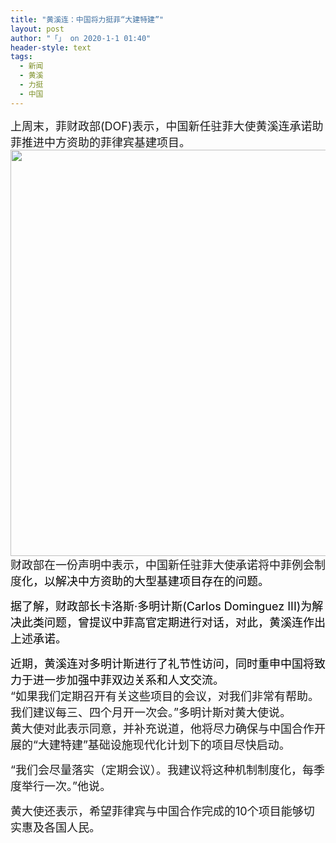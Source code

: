 ```yaml
---
title: "黄溪连：中国将力挺菲“大建特建”"
layout: post
author: "「」 on 2020-1-1 01:40"
header-style: text
tags:
  - 新闻
  - 黄溪
  - 力挺
  - 中国
---
```


 
<!--加载伯招聘的帖子--> <font style="font-size:18px">上周末，菲财政部(DOF)表示，中国新任驻菲大使黄溪连承诺助菲推进中方资助的菲律宾基建项目。</font>
 <div align="center"> 
 <ignore_js_op> 
  <img aid="1324222" src="static/image/common/none.gif" zoomfile="data/attachment/forum/201912/31/095318c89fy8mg89dxcemm.png" file="data/attachment/forum/201912/31/095318c89fy8mg89dxcemm.png" width="650" inpost="1"> 
  <div class="tip tip_4 aimg_tip" id="aimg_1324222_menu" style="position: absolute; display: none" disautofocus="true"> 
   <div class="xs0"> 
    <p><strong>00.png</strong> <em class="xg1">(488.39 KB, 下载次数: 0)</em></p> 
    <p> <a href="forum.php?mod=attachment&amp;aid=MTMyNDIyMnw4NGU1NzcyZXwxNTc3ODg3NTc3fDB8NTQ0NTA2&amp;nothumb=yes" target="_blank">下载附件</a> &nbsp;<a href="javascript:;" onclick="showWindow(this.id, this.getAttribute('url'), 'get', 0);" id="savephoto_1324222" url="home.php?mod=spacecp&amp;ac=album&amp;op=saveforumphoto&amp;aid=1324222&amp;handlekey=savephoto_1324222">保存到相册</a> </p> 
    <p class="xg1 y"><span title="2019-12-31 09:53">昨天&nbsp;09:53</span> 上传</p> 
   </div> 
   <div class="tip_horn"></div> 
  </div> 
 </ignore_js_op> 
</div><font style="font-size:18px">财政部在一份声明中表示，中国新任驻菲大使承诺将中菲例会制度</font><font color="#000"><font style="font-size:18px">化，以解决中方资助的大型基建项目存在的问题。</font></font>
 
 <font color="#000"></font>
 <font color="#000"><font style="font-size:18px">据了解，</font></font><font color="#000"><font style="font-size:18px">财政部长卡洛斯·多明计斯</font></font><font color="#000"><font style="font-size:18px">(Carlos Dominguez III)为解决此类问题，曾提议中菲高官定期进行对话，对此，黄溪连作出上述承诺。<br> </font></font>
 
 <font color="#000"></font>
 <font color="#000"><font style="font-size:18px">近期，黄溪连对多明计斯进行了礼节性访问，同时重申</font></font><font color="#000"><font style="font-size:18px">中国将致力于进一步加强中菲双边关系</font></font><font color="#000"><font style="font-size:18px">和人文交流。</font></font>
 <font style="font-size:18px"><br> </font>
 <font style="font-size:18px">“如果我们定期召开有关这些项目的会议，对我们非常有帮助。</font><font style="font-size:18px">我们建议每三、四个月开一次会。</font><font style="font-size:18px">”多明计斯对黄大使说。</font>
 <font style="font-size:18px"><br> </font>
 <font style="font-size:18px">黄大使对此表示同意，并补充说道，他将尽力确保与中国合作开展的“大建特建”基础设施现代化计划下的项目尽快启动。</font>
 
 <font style="font-size:18px">“我们会尽量落实（定期会议）。</font><font style="font-size:18px">我建议将这种机制制度化，每季度举行一次。</font><font style="font-size:18px">”他说。</font>
 
 <font style="font-size:18px">黄大使还表示，希望菲律宾与中国合作完成的10个项目能够切实惠及各国人民。</font>
 
 

